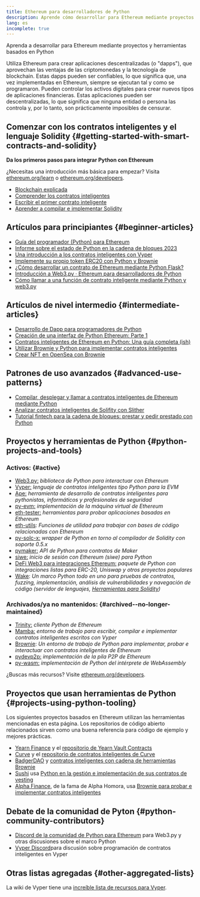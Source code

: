 ```yaml
---
title: Ethereum para desarrolladores de Python
description: Aprende cómo desarrollar para Ethereum mediante proyectos y herramientas basados en Python
lang: es
incomplete: true
---
```


<FeaturedText>Aprenda a desarrollar para Ethereum mediante proyectos y herramientas basados en Python</FeaturedText>

Utiliza Ethereum para crear aplicaciones descentralizadas (o "dapps"), que aprovechan las ventajas de las criptomonedas y la tecnología de blockchain. Estas dapps pueden ser confiables, lo que significa que, una vez implementadas en Ethereum, siempre se ejecutan tal y como se programaron. Pueden controlar los activos digitales para crear nuevos tipos de aplicaciones financieras. Estas aplicaciones pueden ser descentralizadas, lo que significa que ninguna entidad o persona las controla y, por lo tanto, son prácticamente imposibles de censurar.

## Comenzar con los contratos inteligentes y el lenguaje Solidity {#getting-started-with-smart-contracts-and-solidity}

**Da los primeros pasos para integrar Python con Ethereum**

¿Necesitas una introducción más básica para empezar? Visita [ethereum.org/learn](/learn/) o [ethereum.org/developers](/developers/).

- [Blockchain explicada](https://kauri.io/article/d55684513211466da7f8cc03987607d5/blockchain-explained)
- [Comprender los contratos inteligentes](https://kauri.io/article/e4f66c6079e74a4a9b532148d3158188/ethereum-101-part-5-the-smart-contract)
- [Escribir el primer contrato inteligente](https://kauri.io/article/124b7db1d0cf4f47b414f8b13c9d66e2/remix-ide-your-first-smart-contract)
- [Aprender a compilar e implementar Solidity](https://kauri.io/article/973c5f54c4434bb1b0160cff8c695369/understanding-smart-contract-compilation-and-deployment)

## Artículos para principiantes {#beginner-articles}

- [Guía del programador (Python) para Ethereum](https://snakecharmers.ethereum.org/a-developers-guide-to-ethereum-pt-1/)
- [Informe sobre el estado de Python en la cadena de bloques 2023](https://tradingstrategy.ai/blog/the-state-of-python-in-blockchain-in-2023)
- [Una introducción a los contratos inteligentes con Vyper](https://kauri.io/#collections/Getting%20Started/an-introduction-to-smart-contracts-with-vyper/)
- [Implemente su propio token ERC20 con Python y Brownie](https://betterprogramming.pub/python-blockchain-token-deployment-tutorial-create-an-erc20-77a5fd2e1a58)
- [¿Cómo desarrollar un contrato de Ethereum mediante Python Flask?](https://medium.com/coinmonks/how-to-develop-ethereum-contract-using-python-flask-9758fe65976e)
- [Introducción a Web3.py · Ethereum para desarrolladores de Python](https://www.dappuniversity.com/articles/web3-py-intro)
- [Cómo llamar a una función de contrato inteligente mediante Python y web3.py](https://stackoverflow.com/questions/57580702/how-to-call-a-smart-contract-function-using-python-and-web3-py)

## Artículos de nivel intermedio {#intermediate-articles}

- [Desarrollo de Dapp para programadores de Python](https://levelup.gitconnected.com/dapps-development-for-python-developers-f52b32b54f28)
- [Creación de una interfaz de Python Ethereum: Parte 1](https://hackernoon.com/creating-a-python-ethereum-interface-part-1-4d2e47ea0f4d)
- [Contratos inteligentes de Ethereum en Python: Una guía completa (ish)](https://hackernoon.com/ethereum-smart-contracts-in-python-a-comprehensive-ish-guide-771b03990988)
- [Utilizar Brownie y Python para implementar contratos inteligentes](https://dev.to/patrickalphac/using-brownie-for-to-deploy-smart-contracts-1kkp)
- [Crear NFT en OpenSea con Brownie](https://www.freecodecamp.org/news/how-to-make-an-nft-and-render-on-opensea-marketplace/)

## Patrones de uso avanzados {#advanced-use-patterns}

- [Compilar, desplegar y llamar a contratos inteligentes de Ethereum mediante Python](https://yohanes.gultom.id/2018/11/28/compiling-deploying-and-calling-ethereum-smartcontract-using-python/)
- [Analizar contratos inteligentes de Solifity con Slither](https://kauri.io/#collections/DevOps/analyze-solidity-smart-contracts-with-slither/#analyze-solidity-smart-contracts-with-slither)
- [Tutorial fintech para la cadena de bloques: prestar y pedir prestado con Python](https://blog.chain.link/blockchain-fintech-defi-tutorial-lending-borrowing-python/)

## Proyectos y herramientas de Python {#python-projects-and-tools}

### Activos: {#active}

- [Web3.py:](https://github.com/ethereum/web3.py) _biblioteca de Python para interactuar con Ethereum_
- [Vyper:](https://github.com/ethereum/vyper/) _lenguaje de contratos inteligentes tipo Python para la EVM_
- [Ape:](https://github.com/ApeWorX/ape) _herramienta de desarrollo de contratos inteligentes para pythonistas, informáticos y profesionales de seguridad_
- [py-evm:](https://github.com/ethereum/py-evm) _implementación de la máquina virtual de Ethereum_
- [eth-tester:](https://github.com/ethereum/eth-tester) _herramientas para probar aplicaciones basadas en Ethereum_
- [eth-utils](https://github.com/ethereum/eth-utils/): _Funciones de utilidad para trabajar con bases de código relacionadas con Ethereum_
- [py-solc-x:](https://pypi.org/project/py-solc-x/) _wrapper de Python en torno al compilador de Solidity con soporte 0.5.x_
- [pymaker:](https://github.com/makerdao/pymaker) _API de Python para contratos de Maker_
- [siwe:](https://github.com/signinwithethereum/siwe-py) _inicio de sesión con Ethereum (siwe) para Python_
- [DeFi Web3 para integraciones Ethereum:](https://github.com/tradingstrategy-ai/web3-ethereum-defi) _paquete de Python con integraciones listas para ERC-20, Uniswap y otros proyectos populares_
- [Wake](https://getwake.io): _Un marco Python todo en uno para pruebas de contratos, fuzzing, implementación, análisis de vulnerabilidades y navegación de código (servidor de lenguajes, [Herramientas para Solidity](https://marketplace.visualstudio.com/items?itemName=AckeeBlockchain.tools-for-solidity))_

### Archivados/ya no mantenidos: {#archived--no-longer-maintained}

- [Trinity:](https://github.com/ethereum/trinity) _cliente Python de Ethereum_
- [Mamba:](https://github.com/arjunaskykok/mamba) _entorno de trabajo para escribir, compilar e implementar contratos inteligentes escritos con Vyper_
- [Brownie](https://github.com/eth-brownie/brownie): _Un entorno de trabajo de Python para implementar, probar e interactuar con contratos inteligentes de Ethereum_
- [pydevp2p:](https://github.com/ethereum/pydevp2p) _implementación de la pila P2P de Ethereum_
- [py-wasm:](https://github.com/ethereum/py-wasm) _implementación de Python del intérprete de WebAssembly_

¿Buscas más recursos? Visite [ethereum.org/developers](/developers/).

## Proyectos que usan herramientas de Python {#projects-using-python-tooling}

Los siguientes proyectos basados en Ethereum utilizan las herramientas mencionadas en esta página. Los repositorios de código abierto relacionados sirven como una buena referencia para código de ejemplo y mejores prácticas.

- [Yearn Finance](https://yearn.finance/) y el [repositorio de Yearn Vault Contracts](https://github.com/yearn/yearn-vaults)
- [Curve](https://curve.fi/) y el [repositorio de contratos inteligentes de Curve](https://github.com/curvefi/curve-contract)
- [BadgerDAO](https://badger.com/) y [contratos inteligentes con cadena de herramientas Brownie](https://github.com/Badger-Finance/badger-system)
- [Sushi](https://sushi.com/) usa [Python en la gestión e implementación de sus contratos de vesting](https://github.com/sushiswap/sushi-vesting-protocols)
- [Alpha Finance](https://alphafinance.io/), de la fama de Alpha Homora, usa [Brownie para probar e implementar contratos inteligentes](https://github.com/AlphaFinanceLab/alpha-staking-contract)

## Debate de la comunidad de Pyton {#python-community-contributors}

- [Discord de la comunidad de Python para Ethereum](https://discord.gg/9zk7snTfWe) para Web3.py y otras discusiones sobre el marco Python
- [Vyper Discord](https://discord.gg/SdvKC79cJk)para discusión sobre programación de contratos inteligentes en Vyper

## Otras listas agregadas {#other-aggregated-lists}

La wiki de Vyper tiene una [increíble lista de recursos para Vyper](https://github.com/vyperlang/vyper/wiki/Vyper-tools-and-resources).